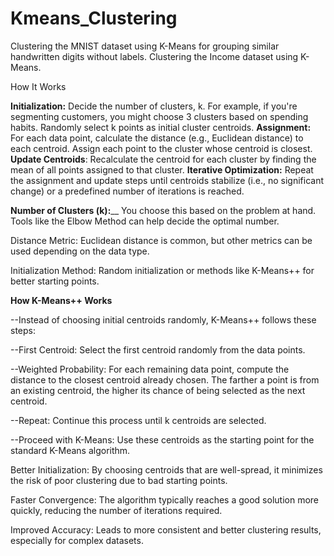 # Kmeans_Clustering
Clustering the MNIST dataset using K-Means for grouping similar handwritten digits without labels.
Clustering the Income dataset using K-Means.

How It Works

**Initialization:**
Decide the number of clusters, k. For example, if you're segmenting customers, you might choose 3 clusters based on spending habits.
Randomly select k points as initial cluster centroids.
**Assignment:**
For each data point, calculate the distance (e.g., Euclidean distance) to each centroid.
Assign each point to the cluster whose centroid is closest.
**Update Centroids**:
Recalculate the centroid for each cluster by finding the mean of all points assigned to that cluster.
**Iterative Optimization:**
Repeat the assignment and update steps until centroids stabilize (i.e., no significant change) or a predefined number of iterations is reached.

**Number of Clusters (k):**__ You choose this based on the problem at hand. Tools like the Elbow Method can help decide the optimal number.

Distance Metric: Euclidean distance is common, but other metrics can be used depending on the data type.

Initialization Method: Random initialization or methods like K-Means++ for better starting points.


**How K-Means++ Works**

--Instead of choosing initial centroids randomly, K-Means++ follows these steps:

--First Centroid: Select the first centroid randomly from the data points.

--Weighted Probability: For each remaining data point, compute the distance to the closest centroid already chosen. The farther a point is from an existing centroid, the higher its chance of being selected as the next centroid.

--Repeat: Continue this process until k centroids are selected.

--Proceed with K-Means: Use these centroids as the starting point for the standard K-Means algorithm.


Better Initialization: By choosing centroids that are well-spread, it minimizes the risk of poor clustering due to bad starting points.

Faster Convergence: The algorithm typically reaches a good solution more quickly, reducing the number of iterations required.

Improved Accuracy: Leads to more consistent and better clustering results, especially for complex datasets.
